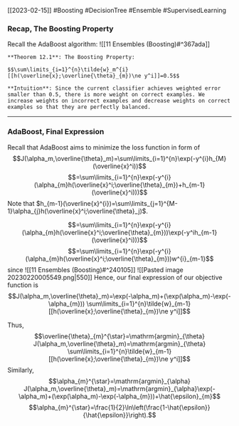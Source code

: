 [[2023-02-15]] #Boosting #DecisionTree #Ensemble #SupervisedLearning 


### Recap, The Boosting Property
Recall the AdaBoost algorithm: ![[11 Ensembles (Boosting)#^367ada]]

```ad-important
**Theorem 12.1**: The Boosting Property:

$$\sum\limits_{i=1}^{n}\tilde{w}_m^{i} [[h(\overline{x};\overline{\theta}_{m})\ne y^i]]=0.5$$
```

```ad-note
**Intuition**: Since the current classifier achieves weighted error smaller than 0.5, there is more weight on correct examples. We increase weights on incorrect examples and decrease weights on correct examples so that they are perfectly balanced.
```

---

### AdaBoost, Final Expression
Recall that AdaBoost aims to minimize the loss function in form of
$$J(\alpha_m,\overline{\theta}_m)=\sum\limits_{i=1}^{n}\exp(-y^{i}h_{M}(\overline{x}^i))$$
$$=\sum\limits_{i=1}^{n}\exp(-y^{i}(\alpha_{m}h(\overline{x}^i;\overline{\theta}_{m})+h_{m-1}(\overline{x}^i)))$$
Note that $h_{m-1}(\overline{x}^{i})=\sum\limits_{j=1}^{M-1}\alpha_{j}h(\overline{x}^i;\overline{\theta}_j)$.

$$=\sum\limits_{i=1}^{n}\exp(-y^{i}(\alpha_{m}h(\overline{x}^i;\overline{\theta}_{m}))\exp(-y^ih_{m-1}(\overline{x}^i)))$$
$$=\sum\limits_{i=1}^{n}\exp(-y^{i}(\alpha_{m}h(\overline{x}^i;\overline{\theta}_{m}))w^{i}_{m-1}$$
since ![[11 Ensembles (Boosting)#^240105]]
![[Pasted image 20230220005549.png|550]]
Hence, our final expression of our objective function is
$$J(\alpha_m,\overline{\theta}_m)=\exp(-\alpha_m)+(\exp(\alpha_m)-\exp(-\alpha_{m})) \sum\limits_{i=1}^{n}\tilde{w}_{m-1} [[h(\overline{x};\overline{\theta}_{m})\ne y^i]]$$

Thus, 
$$\overline{\theta}_{m}^{\star}=\mathrm{argmin}_{\theta} J(\alpha_m,\overline{\theta}_m)=\mathrm{argmin}_{\theta} \sum\limits_{i=1}^{n}\tilde{w}_{m-1} [[h(\overline{x};\overline{\theta}_{m})\ne y^i]]$$
Similarly,
$$\alpha_{m}^{\star}=\mathrm{argmin}_{\alpha} J(\alpha_m,\overline{\theta}_m)=\mathrm{argmin}_{\alpha}\exp(-\alpha_m)+(\exp(\alpha_m)-\exp(-\alpha_{m}))+\hat{\epsilon}_{m}$$
$$\alpha_{m}^{\star}=\frac{1}{2}\ln\left(\frac{1-\hat{\epsilon}}{\hat{\epsilon}}\right).$$

